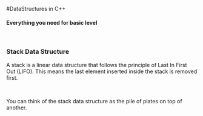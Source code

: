 #DataStructures in C++

<h4>Everything  you need for basic level </h4>

<br>
<h3>Stack Data Structure</h3> 
<p>
  A stack is a linear data structure that follows the principle of Last In First Out (LIFO). This means the last element inserted inside the stack is removed first.
</p>
<br>

You can think of the stack data structure as the pile of plates on top of another.
 
 
